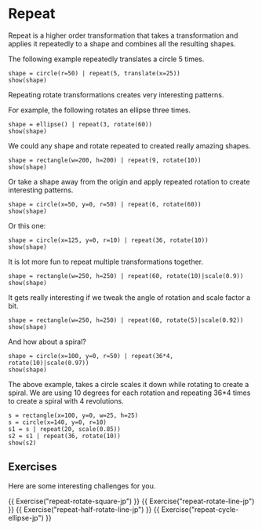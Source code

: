 # Repeat

Repeat is a higher order transformation that takes a transformation and
applies it repeatedly to a shape and combines all the resulting shapes.

The following example repeatedly translates a circle 5 times.

```{.python .joy .example}
shape = circle(r=50) | repeat(5, translate(x=25))
show(shape)
```

Repeating rotate transformations creates very interesting patterns.

For example, the following rotates an ellipse three times.

```{.python .joy .example}
shape = ellipse() | repeat(3, rotate(60))
show(shape)
```

We could any shape and rotate repeated to created really amazing shapes.

```{.python .joy .example}
shape = rectangle(w=200, h=200) | repeat(9, rotate(10))
show(shape)
```

Or take a shape away from the origin and apply repeated rotation
to create interesting patterns.

```{.python .joy .example}
shape = circle(x=50, y=0, r=50) | repeat(6, rotate(60))
show(shape)
```

Or this one:

```{.python .joy .example}
shape = circle(x=125, y=0, r=10) | repeat(36, rotate(10))
show(shape)
```

It is lot more fun to repeat multiple transformations together.

```{.python .joy .example}
shape = rectangle(w=250, h=250) | repeat(60, rotate(10)|scale(0.9))
show(shape)
```

It gets really interesting if we tweak the angle of rotation and scale factor a bit.

```{.python .joy .example}
shape = rectangle(w=250, h=250) | repeat(60, rotate(5)|scale(0.92))
show(shape)
```

And how about a spiral?

```{.python .joy .example}
shape = circle(x=100, y=0, r=50) | repeat(36*4, rotate(10)|scale(0.97))
show(shape)
```

The above example, takes a circle scales it down while rotating to
create a spiral. We are using 10 degrees for each rotation and repeating
36*4 times to create a spiral with 4 revolutions.


```{.python .joy .example}
s = rectangle(x=100, y=0, w=25, h=25)
s = circle(x=140, y=0, r=10)
s1 = s | repeat(20, scale(0.85))
s2 = s1 | repeat(36, rotate(10))
show(s2)
```

## Exercises

Here are some interesting challenges for you.

{{ Exercise("repeat-rotate-square-jp") }}
{{ Exercise("repeat-rotate-line-jp") }}
{{ Exercise("repeat-half-rotate-line-jp") }}
{{ Exercise("repeat-cycle-ellipse-jp") }}
